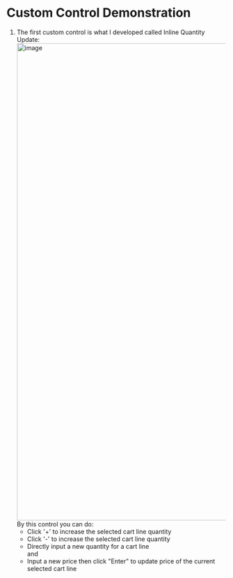 # Custom Control Demonstration<br/>
<ol>
   <li>
      The first custom control is what I developed called Inline Quantity Update:<br/>
      <img width="1095" alt="image" src="https://github.com/zhangguanghuib/NewCommerceSDK/assets/14832260/fa52b187-8b82-450b-aa2b-c725542094cf">
      By this control you can do:
      <ul>
         <li>Click '+' to increase the selected cart line quantity</li>
         <li>Click '-' to increase the selected cart line quantity</li>
         <li>Directly input a new quantity for a cart line</li>
         and
         <li>Input a new price then click "Enter" to update price of the current selected cart line  </li>
      </ul>
   </li>
</ol>
   

